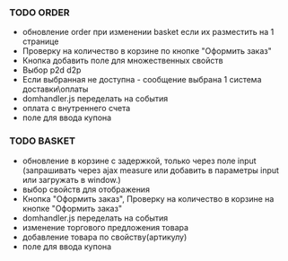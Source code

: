 ### TODO ORDER
* обновление order при изменении basket если их разместить на 1 странице
* Проверку на количество в корзине по кнопке "Оформить заказ"
* Кнопка добавить поле для множественных свойств
* Выбор p2d  d2p
* Если выбранная не доступна - сообщение выбрана 1 система доставки\оплаты
* domhandler.js переделать на события
* оплата с внутреннего счета
* поле для ввода купона

### TODO BASKET
* обновление в корзине с задержкой, только через поле input (запрашивать через ajax measure или добавить в параметры input или загружать в window.)
* выбор свойств для отображения
* Кнопка "Оформить заказ", Проверку на количество в корзине на кнопке "Оформить заказ"
* domhandler.js переделать на события
* изменение торгового предложения товара
* добавление товара по свойству(артикулу)
* поле для ввода купона
